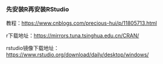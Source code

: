 
### 先安装R再安装RStudio

教程：https://www.cnblogs.com/precious-hui/p/11805713.html

r下载地址：https://mirrors.tuna.tsinghua.edu.cn/CRAN/

rstudio镜像下载地址：https://www.rstudio.org/download/daily/desktop/windows/
















